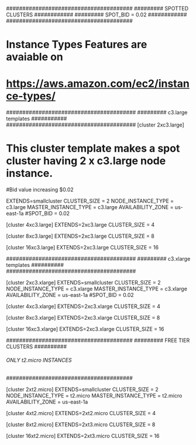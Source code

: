 

#######################################
######### SPOTTED CLUSTERS ############
######### SPOT_BID = 0.02  ############
#######################################

# Instance Types Features are avaiable on 
# https://aws.amazon.com/ec2/instance-types/

######################################## 
######### c3.large templates ###########
########################################
[cluster 2xc3.large]

# This cluster template makes a spot cluster having 2 x c3.large node instance. 
#Bid value increasing $0.02

EXTENDS=smallcluster
CLUSTER_SIZE = 2
NODE_INSTANCE_TYPE = c3.large
MASTER_INSTANCE_TYPE = c3.large
AVAILABILITY_ZONE = us-east-1a
#SPOT_BID = 0.02

[cluster 4xc3.large]
EXTENDS=2xc3.large
CLUSTER_SIZE = 4

[cluster 8xc3.large]
EXTENDS=2xc3.large
CLUSTER_SIZE = 8

[cluster 16xc3.large]
EXTENDS=2xc3.large
CLUSTER_SIZE = 16


######################################## 
######### c3.xlarge templates ##########
########################################

[cluster 2xc3.xlarge]
EXTENDS=smallcluster
CLUSTER_SIZE = 2
NODE_INSTANCE_TYPE = c3.xlarge
MASTER_INSTANCE_TYPE = c3.xlarge
AVAILABILITY_ZONE = us-east-1a
#SPOT_BID = 0.02

[cluster 4xc3.xlarge]
EXTENDS=2xc3.xlarge
CLUSTER_SIZE = 4

[cluster 8xc3.xlarge]
EXTENDS=2xc3.xlarge
CLUSTER_SIZE = 8

[cluster 16xc3.xlarge]
EXTENDS=2xc3.xlarge
CLUSTER_SIZE = 16

#######################################
######### FREE TIER CLUSTERS ##########
###### ONLY t2.micro INSTANCES ########
#######################################

[cluster 2xt2.micro]
EXTENDS=smallcluster
CLUSTER_SIZE = 2
NODE_INSTANCE_TYPE = t2.micro
MASTER_INSTANCE_TYPE = t2.micro
AVAILABILITY_ZONE = us-east-1a

[cluster 4xt2.micro]
EXTENDS=2xt2.micro
CLUSTER_SIZE = 4

[cluster 8xt2.micro]
EXTENDS=2xt3.micro
CLUSTER_SIZE = 8

[cluster 16xt2.micro]
EXTENDS=2xt3.micro
CLUSTER_SIZE = 16
